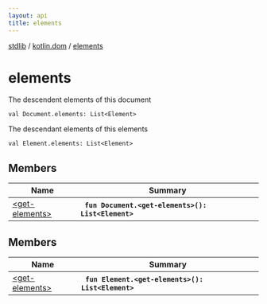 ```yaml
---
layout: api
title: elements
---
```

[stdlib](../../index.md) / [kotlin.dom](../index.md) / [elements](index.md)

# elements
The descendent elements of this document
```
val Document.elements: List<Element>
```
The descendant elements of this elements
```
val Element.elements: List<Element>
```

## Members

| Name | Summary |
|------|---------|
|[&lt;get-elements&gt;](_get-elements_.md)|&nbsp;&nbsp;**`fun Document.<get-elements>(): List<Element>`**<br>|

## Members

| Name | Summary |
|------|---------|
|[&lt;get-elements&gt;](_get-elements_.md)|&nbsp;&nbsp;**`fun Element.<get-elements>(): List<Element>`**<br>|
